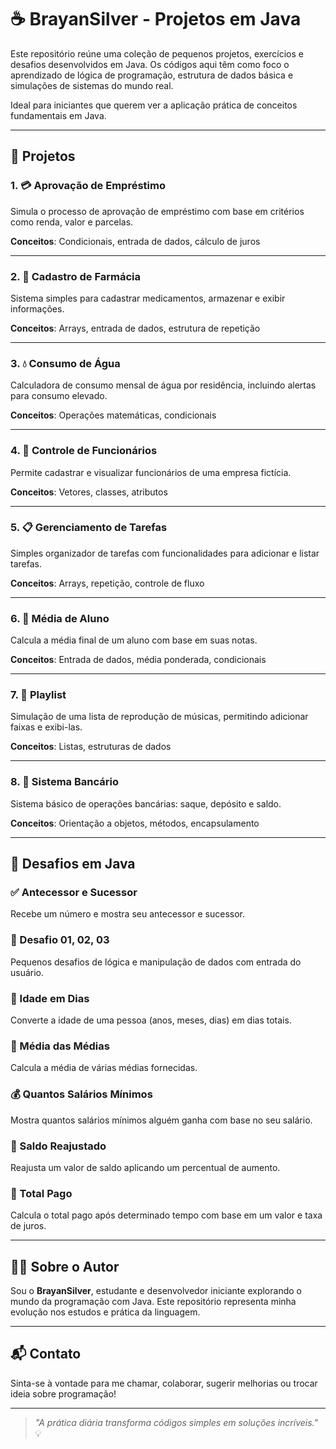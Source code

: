 # ☕ BrayanSilver - Projetos em Java

Este repositório reúne uma coleção de pequenos projetos, exercícios e desafios desenvolvidos em Java. Os códigos aqui têm como foco o aprendizado de lógica de programação, estrutura de dados básica e simulações de sistemas do mundo real.

Ideal para iniciantes que querem ver a aplicação prática de conceitos fundamentais em Java.

---

## 📁 Projetos

### 1. 💳 Aprovação de Empréstimo
Simula o processo de aprovação de empréstimo com base em critérios como renda, valor e parcelas.

**Conceitos**: Condicionais, entrada de dados, cálculo de juros

---

### 2. 💊 Cadastro de Farmácia
Sistema simples para cadastrar medicamentos, armazenar e exibir informações.

**Conceitos**: Arrays, entrada de dados, estrutura de repetição

---

### 3. 💧 Consumo de Água
Calculadora de consumo mensal de água por residência, incluindo alertas para consumo elevado.

**Conceitos**: Operações matemáticas, condicionais

---

### 4. 👔 Controle de Funcionários
Permite cadastrar e visualizar funcionários de uma empresa fictícia.

**Conceitos**: Vetores, classes, atributos

---

### 5. 📋 Gerenciamento de Tarefas
Simples organizador de tarefas com funcionalidades para adicionar e listar tarefas.

**Conceitos**: Arrays, repetição, controle de fluxo

---

### 6. 🧮 Média de Aluno
Calcula a média final de um aluno com base em suas notas.

**Conceitos**: Entrada de dados, média ponderada, condicionais

---

### 7. 🎵 Playlist
Simulação de uma lista de reprodução de músicas, permitindo adicionar faixas e exibi-las.

**Conceitos**: Listas, estruturas de dados

---

### 8. 🏦 Sistema Bancário
Sistema básico de operações bancárias: saque, depósito e saldo.

**Conceitos**: Orientação a objetos, métodos, encapsulamento

---

## 🧠 Desafios em Java

### ✅ Antecessor e Sucessor
Recebe um número e mostra seu antecessor e sucessor.

### 🧩 Desafio 01, 02, 03
Pequenos desafios de lógica e manipulação de dados com entrada do usuário.

### 📆 Idade em Dias
Converte a idade de uma pessoa (anos, meses, dias) em dias totais.

### 🧮 Média das Médias
Calcula a média de várias médias fornecidas.

### 💰 Quantos Salários Mínimos
Mostra quantos salários mínimos alguém ganha com base no seu salário.

### 💸 Saldo Reajustado
Reajusta um valor de saldo aplicando um percentual de aumento.

### 🧾 Total Pago
Calcula o total pago após determinado tempo com base em um valor e taxa de juros.

---

## 👨‍💻 Sobre o Autor

Sou o **BrayanSilver**, estudante e desenvolvedor iniciante explorando o mundo da programação com Java. Este repositório representa minha evolução nos estudos e prática da linguagem.

---

## 📬 Contato

Sinta-se à vontade para me chamar, colaborar, sugerir melhorias ou trocar ideia sobre programação!

---

> _"A prática diária transforma códigos simples em soluções incríveis."_ 💡
